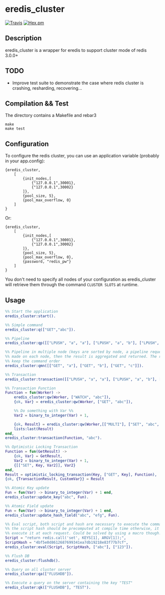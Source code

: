 # eredis_cluster
[![Travis](https://img.shields.io/travis/adrienmo/eredis_cluster.svg?branch=master&style=flat-square)](https://travis-ci.org/adrienmo/eredis_cluster)
[![Hex.pm](https://img.shields.io/hexpm/v/eredis_cluster.svg?style=flat-square)](https://hex.pm/packages/eredis_cluster)

## Description

eredis_cluster is a wrapper for eredis to support cluster mode of redis 3.0.0+

## TODO

- Improve test suite to demonstrate the case where redis cluster is crashing,
resharding, recovering...

## Compilation && Test

The directory contains a Makefile and rebar3

	make
	make test

## Configuration

To configure the redis cluster, you can use an application variable (probably in
your app.config):

	{eredis_cluster,
	    [
	        {init_nodes,[
	            {"127.0.0.1",30001},
	            {"127.0.0.1",30002}
	        ]},
	        {pool_size, 5},
	        {pool_max_overflow, 0}
	    ]
	}

Or:

	{eredis_cluster,
	    [
	        {init_nodes,[
	            {"127.0.0.1",30001},
	            {"127.0.0.1",30002}
	        ]},
	        {pool_size, 5},
	        {pool_max_overflow, 0},
	        {password, "redis_pw"}
	    ]
	}

You don't need to specify all nodes of your configuration as eredis_cluster will
retrieve them through the command `CLUSTER SLOTS` at runtime.

## Usage

```erlang
%% Start the application
eredis_cluster:start().

%% Simple command
eredis_cluster:q(["GET","abc"]).

%% Pipeline
eredis_cluster:qp([["LPUSH", "a", "a"], ["LPUSH", "a", "b"], ["LPUSH", "a", "c"]]).

%% Pipeline in multiple node (keys are sorted by node, a pipeline request is
%% made on each node, then the result is aggregated and returned. The response
%% keep the command order
eredis_cluster:qmn([["GET", "a"], ["GET", "b"], ["GET", "c"]]).

%% Transaction
eredis_cluster:transaction([["LPUSH", "a", "a"], ["LPUSH", "a", "b"], ["LPUSH", "a", "c"]]).

%% Transaction Function
Function = fun(Worker) ->
    eredis_cluster:qw(Worker, ["WATCH", "abc"]),
    {ok, Var} = eredis_cluster:qw(Worker, ["GET", "abc"]),

    %% Do something with Var %%
    Var2 = binary_to_integer(Var) + 1,

    {ok, Result} = eredis_cluster:qw(Worker,[["MULTI"], ["SET", "abc", Var2], ["EXEC"]]),
    lists:last(Result)
end,
eredis_cluster:transaction(Function, "abc").

%% Optimistic Locking Transaction
Function = fun(GetResult) ->
    {ok, Var} = GetResult,
    Var2 = binary_to_integer(Var) + 1,
    {[["SET", Key, Var2]], Var2}
end,
Result = optimistic_locking_transaction(Key, ["GET", Key], Function),
{ok, {TransactionResult, CustomVar}} = Result

%% Atomic Key update
Fun = fun(Var) -> binary_to_integer(Var) + 1 end,
eredis_cluster:update_key("abc", Fun).

%% Atomic Field update
Fun = fun(Var) -> binary_to_integer(Var) + 1 end,
eredis_cluster:update_hash_field("abc", "efg", Fun).

%% Eval script, both script and hash are necessary to execute the command,
%% the script hash should be precomputed at compile time otherwise, it will
%% execute it at each request. Could be solved by using a macro though.  
Script = "return redis.call('set', KEYS[1], ARGV[1]);",
ScriptHash = "4bf5e0d8612687699341ea7db19218e83f77b7cf",
eredis_cluster:eval(Script, ScriptHash, ["abc"], ["123"]).

%% Flush DB
eredis_cluster:flushdb().

%% Query on all cluster server
eredis_cluster:qa(["FLUSHDB"]).

%% Execute a query on the server containing the key "TEST"
eredis_cluster:qk(["FLUSHDB"], "TEST").
```

